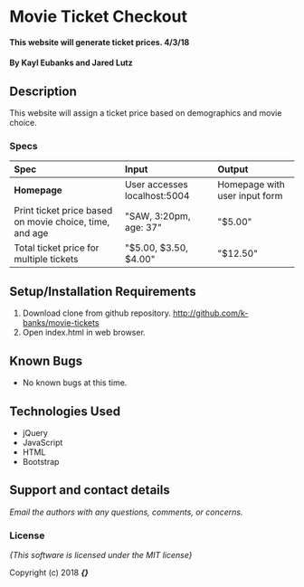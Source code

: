 # Movie Ticket Checkout

#### This website will generate ticket prices. 4/3/18

#### By **Kayl Eubanks and Jared Lutz**

## Description

This website will assign a ticket price based on demographics and movie choice.


### Specs
| Spec | Input | Output |
| :-------------     | :------------- | :------------- |
| **Homepage** | User accesses localhost:5004 | Homepage with user input form |
| Print ticket price based on movie choice, time, and age | "SAW, 3:20pm, age: 37" | "$5.00" |
| Total ticket price for multiple tickets | "$5.00, $3.50, $4.00" | "$12.50"


## Setup/Installation Requirements

1. Download clone from github repository. http://github.com/k-banks/movie-tickets
2. Open index.html in web browser.

## Known Bugs
* No known bugs at this time.

## Technologies Used
* jQuery
* JavaScript
* HTML
* Bootstrap

## Support and contact details

_Email the authors with any questions, comments, or concerns._

### License

*{This software is licensed under the MIT license}*

Copyright (c) 2018 **_{}_**
